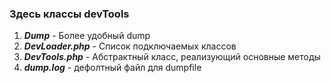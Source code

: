 ### Здесь классы devTools

1. ***Dump*** - Более удобный dump
2. ***DevLoader.php*** - Список подключаемых классов
3. ***DevTools.php*** - Абстрактный класс, реализующий основные методы
3. ***dump.log*** - дефолтный файл для dumpfile